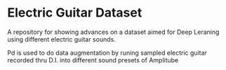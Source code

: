 # Electric Guitar Dataset

A repository for showing advances on a dataset aimed for Deep Leraning using different electric guitar sounds.

Pd is used to do data augmentation by runing sampled electric guitar recorded thru D.I. into different sound presets of Amplitube
